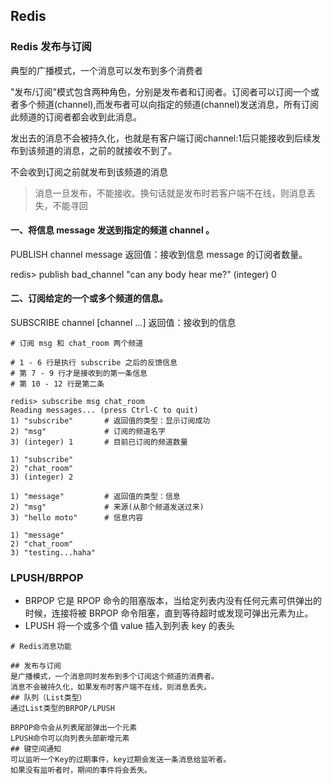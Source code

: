## Redis
### Redis 发布与订阅
典型的广播模式，一个消息可以发布到多个消费者

"发布/订阅"模式包含两种角色，分别是发布者和订阅者。订阅者可以订阅一个或者多个频道(channel),而发布者可以向指定的频道(channel)发送消息，所有订阅此频道的订阅者都会收到此消息。

发出去的消息不会被持久化，也就是有客户端订阅channel:1后只能接收到后续发布到该频道的消息，之前的就接收不到了。

不会收到订阅之前就发布到该频道的消息

> 消息一旦发布，不能接收。换句话就是发布时若客户端不在线，则消息丢失，不能寻回

#### 一、将信息 message 发送到指定的频道 channel 。
PUBLISH channel message
返回值：接收到信息 message 的订阅者数量。

redis> publish bad_channel "can any body hear me?"
(integer) 0
 
#### 二、订阅给定的一个或多个频道的信息。
SUBSCRIBE channel [channel ...]
返回值：接收到的信息
```
# 订阅 msg 和 chat_room 两个频道

# 1 - 6 行是执行 subscribe 之后的反馈信息
# 第 7 - 9 行才是接收到的第一条信息
# 第 10 - 12 行是第二条

redis> subscribe msg chat_room
Reading messages... (press Ctrl-C to quit)
1) "subscribe"       # 返回值的类型：显示订阅成功
2) "msg"             # 订阅的频道名字
3) (integer) 1       # 目前已订阅的频道数量

1) "subscribe"
2) "chat_room"
3) (integer) 2

1) "message"         # 返回值的类型：信息
2) "msg"             # 来源(从那个频道发送过来)
3) "hello moto"      # 信息内容

1) "message"
2) "chat_room"
3) "testing...haha"
```
### LPUSH/BRPOP
- BRPOP
它是 RPOP 命令的阻塞版本，当给定列表内没有任何元素可供弹出的时候，连接将被 BRPOP 命令阻塞，直到等待超时或发现可弹出元素为止。
- LPUSH
将一个或多个值 value 插入到列表 key 的表头
```
# Redis消息功能

## 发布与订阅
是广播模式，一个消息同时发布到多个订阅这个频道的消费者。
消息不会被持久化，如果发布时客户端不在线，则消息丢失。
## 队列（List类型） 
通过List类型的BRPOP/LPUSH

BRPOP命令会从列表尾部弹出一个元素
LPUSH命令可以向列表头部新增元素
## 键空间通知
可以监听一个Key的过期事件，key过期会发送一条消息给监听者。
如果没有监听者时，期间的事件将会丢失。

```

